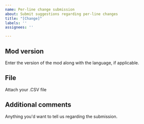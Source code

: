 ```yaml
---
name: Per-line change submission
about: Submit suggestions regarding per-line changes
title: "[Change]"
labels: ''
assignees: ''

---
```


## Mod version
Enter the version of the mod along with the language, if applicable.

## File
Attach your .CSV file

## Additional comments
Anything you'd want to tell us regarding the submission.
